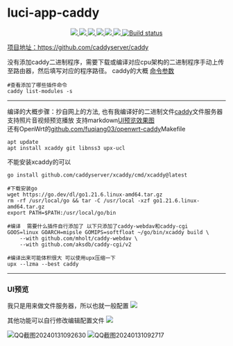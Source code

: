 # luci-app-caddy
<p align="center">
<a href="https://github.com/lmq8267/luci-app-caddy/releases"><img src="https://img.shields.io/github/downloads/lmq8267/luci-app-caddy/total">
<a href="https://github.com/lmq8267/luci-app-caddy/graphs/contributors"><img src="https://img.shields.io/github/contributors-anon/lmq8267/luci-app-caddy">
<a href="https://github.com/lmq8267/luci-app-caddy/releases/"><img src="https://img.shields.io/github/release/lmq8267/luci-app-caddy">
<a href="https://github.com/lmq8267/luci-app-caddy/issues"><img src="https://img.shields.io/github/issues-raw/lmq8267/luci-app-caddy">
<a href="https://github.com/lmq8267/luci-app-caddy/discussions"><img src="https://img.shields.io/github/discussions/lmq8267/luci-app-caddy">
<a href="GitHub repo size"><img src="https://img.shields.io/github/repo-size/lmq8267/luci-app-caddy?color=red&style=flat-square">
<a href="https://github.com/lmq8267/luci-app-caddy/actions?query=workflow%3ABuild"><img src="https://img.shields.io/github/actions/workflow/status/lmq8267/luci-app-caddy/build.yml?branch=main" alt="Build status">

项目地址：https://github.com/caddyserver/caddy

没有添加caddy二进制程序，需要下载或编译对应cpu架构的二进制程序手动上传至路由器，然后填写对应的程序路径。
caddy的大概 [命令参数](https://github.com/lmq8267/caddy/blob/main/README_caddy.md)
```shell
#查看添加了哪些插件命令
caddy list-modules -s
```
------------------------------------------------------
编译的大概步骤：抄自网上的方法, 也有我编译好的二进制文件[caddy](https://github.com/lmq8267/caddy/releases)文件服务器支持照片音视频预览播放 支持markdown[UI预览效果图](https://github.com/lmq8267/caddy/tree/main#ui%E9%A2%84%E8%A7%88)  
还有OpenWrt的[github.com/fuqiang03/openwrt-caddy](https://github.com/fuqiang03/openwrt-caddy)Makefile
```shell
apt update
apt install xcaddy git libnss3 upx-ucl
```

不能安装xcaddy的可以
```shell
go install github.com/caddyserver/xcaddy/cmd/xcaddy@latest
```

```shell
#下载安装go
wget https://go.dev/dl/go1.21.6.linux-amd64.tar.gz
rm -rf /usr/local/go && tar -C /usr/local -xzf go1.21.6.linux-amd64.tar.gz
export PATH=$PATH:/usr/local/go/bin

#编译  需要什么插件自行添加了 以下只添加了caddy-webdav和caddy-cgi
GOOS=linux GOARCH=mipsle GOMIPS=softfloat ~/go/bin/xcaddy build \
    --with github.com/mholt/caddy-webdav \
    --with github.com/aksdb/caddy-cgi/v2 

#编译出来可能体积很大 可以使用upx压缩一下
upx --lzma --best caddy
```

--------------------------------------------------------
### UI预览 ###
我只是用来做文件服务器，所以也就一般配置
![](./Image/普通启动.png)

其他功能可以自行修改编辑配置文件
![](./Image/自定义启动.png)

![QQ截图20240131092630](https://github.com/lmq8267/luci-app-caddy/assets/119713693/05742312-7b0f-4a71-bbc2-83fdafb96df4)
![QQ截图20240131092717](https://github.com/lmq8267/luci-app-caddy/assets/119713693/60c57424-1a5b-4e99-9517-4fd663e13d5c)


